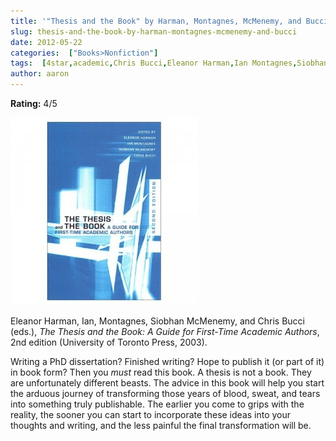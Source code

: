 ```yaml
---
title: '"Thesis and the Book" by Harman, Montagnes, McMenemy, and Bucci'
slug: thesis-and-the-book-by-harman-montagnes-mcmenemy-and-bucci
date: 2012-05-22
categories:  ["Books>Nonfiction"]
tags:  [4star,academic,Chris Bucci,Eleanor Harman,Ian Montagnes,Siobhan McMenemy,theses and dissertations,writing]
author: aaron
---
```


**Rating:** 4/5

![](cover9-300x300.jpg "Thesis and the Book")

Eleanor Harman, Ian, Montagnes, Siobhan McMenemy, and Chris Bucci (eds.), *The Thesis and the Book: A Guide for First-Time Academic Authors*, 2nd edition (University of Toronto Press, 2003).

Writing a PhD dissertation? Finished writing? Hope to publish it (or part of it) in book form? Then you *must* read this book. A thesis is not a book. They are unfortunately different beasts. The advice in this book will help you start the arduous journey of transforming those years of blood, sweat, and tears into something truly publishable. The earlier you come to grips with the reality, the sooner you can start to incorporate these ideas into your thoughts and writing, and the less painful the final transformation will be.
